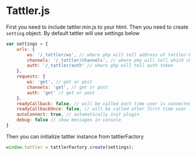 # Tattler.js

First you need to include tattler.min.js to your html.
Then you need to create `setting` object. By default tattler will use settings below
```javascript
var settings = {
    urls: {
        ws: '/_tattler/ws', // where php will tell address of tattler-backend
        channels: '/_tattler/channels', // where php will tell which channels are allowed
        auth: '/_tattler/auth' // where php will tell auth token
    },
    requests: {
        ws: 'get', // get or post
        channels: 'get', // get or post
        auth: 'get' // get or post
    },
    readyCallback: false, // will be called each time user is connected to socket
    readyCallbackOnce: false, // will be called after first time user is connected to socket
    autoConnect: true, // automatically init plugin
    debug: false // show messages in console
}
```

Then you can initialize tattler instance from tattlerFactory
```javascript
window.tattler = tattlerFactory.create(settings);
```